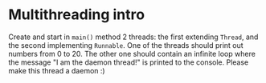 # Multithreading intro

Create and start in `main()` method 2 threads: the first extending `Thread`, and the second implementing `Runnable`.
One of the threads should print out numbers from 0 to 20.
The other one should contain an infinite loop where the message "I am the daemon thread!" is printed to the console.
Please make this thread a daemon :)
